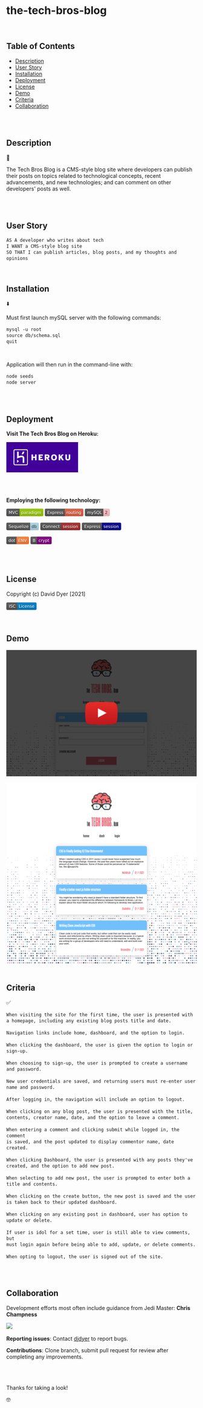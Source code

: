 # the-tech-bros-blog

<br />

## Table of Contents

- [Description](#description)
- [User Story](#user-story)
- [Installation](#installation)
- [Deployment](#deployment)
- [License](#license)
- [Demo](#demo)
- [Criteria](#criteria)
- [Collaboration](#collaboration)

<br />
<br />

## Description

📝

The Tech Bros Blog is a CMS-style blog site where developers can publish their posts on topics related to technological concepts, recent advancements, and new technologies; and can comment on other developers' posts as well.

<br />
<br />

## User Story

```
AS A developer who writes about tech
I WANT a CMS-style blog site
SO THAT I can publish articles, blog posts, and my thoughts and opinions
```

<br />

## Installation

⬇️

Must first launch mySQL server with the following commands:

```
mysql -u root
source db/schema.sql
quit

```

<br />

Application will then run in the command-line with:

```
node seeds
node server
```

<br />
<br />

## Deployment

**Visit The Tech Bros Blog on Heroku:**

[<img src="./assets/images/heroku.png" height="80px">](https://the-tech-bros-blog.herokuapp.com/)

<br />
<br />

**Employing the following technology:**

[<img src="./assets/images/mvc.svg" height="20px">](https://www.npmjs.com/package/nodejs-mvc) [<img src="./assets/images/express.svg" height="20px">](https://www.npmjs.com/package/express-handlebars) [<img src="./assets/images/mysql.svg" height="20px">](https://www.npmjs.com/package/mysql2)

[<img src="./assets/images/sequelize.svg" height="20px">](https://www.npmjs.com/package/sequelize) [<img src="./assets/images/connect_session.svg" height="20px">](https://www.npmjs.com/package/connect-session-sequelize) [<img src="./assets/images/express_session.svg" height="20px">](https://www.npmjs.com/package/express-session)

[<img src="./assets/images/dot_env.svg" height="20px">](https://www.npmjs.com/package/dotenv) [<img src="./assets/images/bcrypt.svg" height="20px">](https://www.npmjs.com/package/bcrypt)

<br />
<br />

## License

Copyright (c) David Dyer [2021]

[<img src="./assets/images/isc.svg" height="20px">](https://choosealicense.com/licenses/isc/)

<br />

## Demo

[![](assets/screenshots/youtube.png)](https://youtu.be/aanCqTP4oxg)

<img src="./assets/screenshots/home.png" width = "600">

<br />
<br />

## Criteria

✅

```
When visiting the site for the first time, the user is presented with
a homepage, including any existing blog posts title and date.

Navigation links include home, dashboard, and the option to login.

When clicking the dashboard, the user is given the option to login or sign-up.

When choosing to sign-up, the user is prompted to create a username
and password.

New user credentials are saved, and returning users must re-enter user
name and password.

After logging in, the navigation will include an option to logout.

When clicking on any blog post, the user is presented with the title,
contents, creator name, date, and the option to leave a comment.

When entering a comment and clicking submit while logged in, the comment
is saved, and the post updated to display commentor name, date created.

When clicking Dashboard, the user is presented with any posts they've
created, and the option to add new post.

When selecting to add new post, the user is prompted to enter both a
title and contents.

When clicking on the create button, the new post is saved and the user
is taken back to their updated dashboard.

When clicking on any existing post in dashboard, user has option to
update or delete.

If user is idol for a set time, user is still able to view comments, but
must login again before being able to add, update, or delete comments.

When opting to logout, the user is signed out of the site.

```

<br />
<br />

## Collaboration

Development efforts most often include guidance from Jedi Master:
**Chris Champness**

<a href= "https://github.com/CChampness"><img src=
"https://avatars.githubusercontent.com/u/87551272?v=4" width="50px"/></a>

**Reporting issues**:
Contact [djdyer](https://www.github.com/djdyer) to report bugs.

**Contributions**:
Clone branch, submit pull request for review after completing any improvements.

<br />
<br />
<br />
Thanks for taking a look!

🤓
